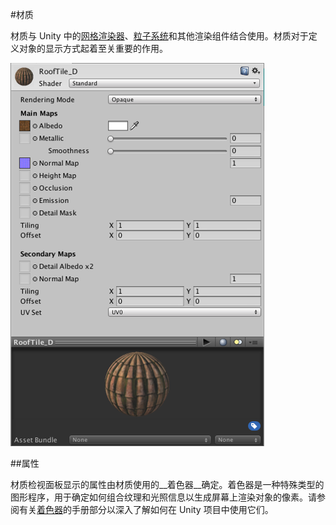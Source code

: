 #材质

材质与 Unity 中的[网格渲染器](class-MeshRenderer.html)、[粒子系统](class-ParticleSystem.html)和其他渲染组件结合使用。材质对于定义对象的显示方式起着至关重要的作用。

![典型的材质检视面板](../uploads/Main/Inspector-MaterialSimple.png)


##属性

材质检视面板显示的属性由材质使用的__着色器__确定。着色器是一种特殊类型的图形程序，用于确定如何组合纹理和光照信息以生成屏幕上渲染对象的像素。请参阅有关[着色器](Shaders.html)的手册部分以深入了解如何在 Unity 项目中使用它们。
